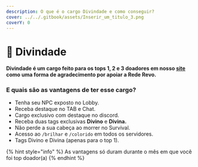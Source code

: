 ```yaml
---
description: O que é o cargo Divindade e como conseguir?
cover: ../../.gitbook/assets/Inserir_um_titulo_3.png
coverY: 0
---
```


# 🌻 Divindade

#### Divindade é um cargo feito para os tops 1, 2 e 3 doadores em nosso [site](https://rederevo.com/) como uma forma de agradecimento por apoiar a Rede Revo.

### E quais são as vantagens de ter esse cargo?

* Tenha seu NPC exposto no Lobby.
* Receba destaque no TAB e Chat.
* Cargo exclusivo com destaque no discord.
* Receba duas tags exclusivas **Divino** e **Divina.**
* Não perde a sua cabeça ao morrer no Survival.
* Acesso ao `/brilhar` e `/colorido` em todos os servidores.
* Tags Divino e Divina (apenas para o top 1).

{% hint style="info" %}
As vantagens só duram durante o mês em que você foi top doador(a)
{% endhint %}

